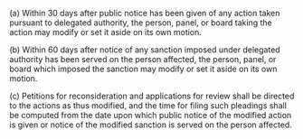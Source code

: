 (a) Within 30 days after public notice has been given of any action taken pursuant to delegated authority, the person, panel, or board taking the action may modify or set it aside on its own motion.

(b) Within 60 days after notice of any sanction imposed under delegated authority has been served on the person affected, the person, panel, or board which imposed the sanction may modify or set it aside on its own motion.

(c) Petitions for reconsideration and applications for review shall be directed to the actions as thus modified, and the time for filing such pleadings shall be computed from the date upon which public notice of the modified action is given or notice of the modified sanction is served on the person affected.

